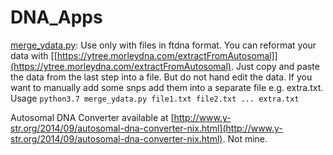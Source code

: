 # DNA_Apps

[merge_ydata.py](http://dna.hellstrom.pw/DNA_Apps/merge_ydata.py ):
Use only with files in ftdna format.
You can reformat your data with [[https://ytree.morleydna.com/extractFromAutosomal]](https://ytree.morleydna.com/extractFromAutosomal). Just copy and paste the data from the last step into a file.
But do not hand edit the data.
If you want to manually add some snps add them into a separate file e.g. extra.txt.
Usage ``` python3.7 merge_ydata.py file1.txt file2.txt ... extra.txt ```





Autosomal DNA Converter available at [http://www.y-str.org/2014/09/autosomal-dna-converter-nix.html](http://www.y-str.org/2014/09/autosomal-dna-converter-nix.html). Not mine.
